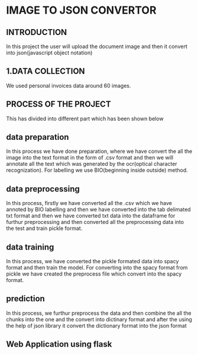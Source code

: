 # IMAGE TO JSON CONVERTOR

## INTRODUCTION

In this project the user will upload the document image and then it convert into json(javascript object notation)

## 1.DATA COLLECTION

We used personal invoices data around 60 images.

## PROCESS OF THE PROJECT

This has divided into different part which has been shown below

## data preparation

In this process we have done preparation, where we have convert the all the image into the text format in the form of .csv format and then we will annotate all the text which was generated by the ocr(optical character recognization). For labelling we use BIO(beginning inside outside) method.

## data preprocessing
In this process, firstly we have converted all the .csv which we have annoted by BIO labelling and then we have converted into the tab delimated txt format
and then we have converted txt data into the dataframe for furthur preprocessing and then converted all the preprocessing data into the test and train pickle format.

## data training
In this process, we have converted the pickle formated data into spacy format and then train the model. For converting into the spacy format from pickle we have created the preprocess file which convert into the spacy format. 

## prediction
In this process, we furthur preprocess the data and then combine the all the chunks into the one and the convert into dictinary format and after the using the help of json library it convert the dictionary format into the json format

## Web Application using flask
